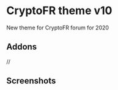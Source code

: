 CryptoFR theme v10
====================

New theme for CryptoFR forum for 2020

## Addons

//

## Screenshots


